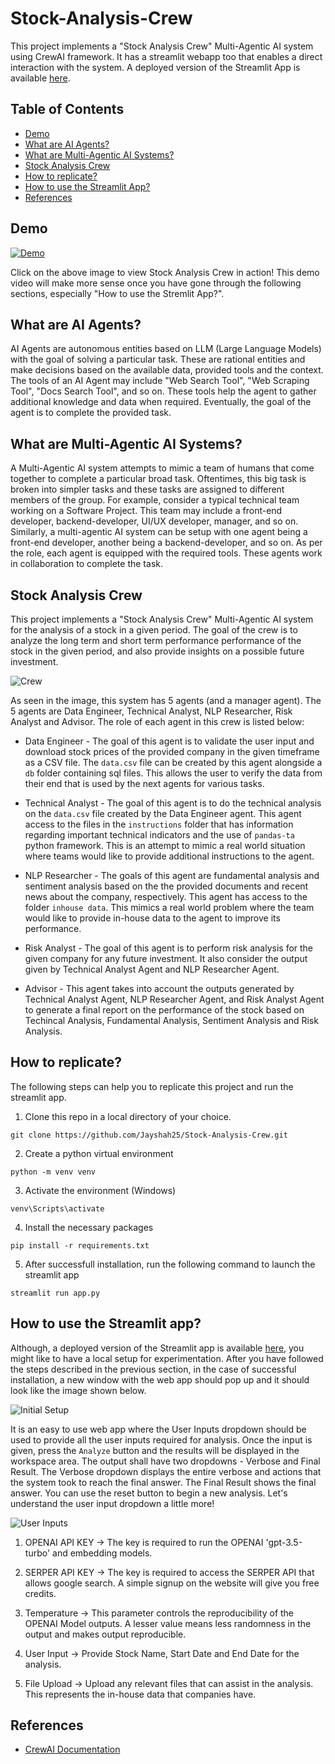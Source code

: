 # Stock-Analysis-Crew

This project implements a "Stock Analysis Crew" Multi-Agentic AI system using CrewAI framework. It has a streamlit webapp too that enables a direct interaction with the system. A deployed version of the Streamlit App is available [here](https://stock-analysis-crew-a2pfqfwhbvgvvljgrs26qs.streamlit.app/).

## Table of Contents

* [Demo](#demo)
* [What are AI Agents?](#what-are-ai-agents)
* [What are Multi-Agentic AI Systems?](#what-are-multi-agentic-ai-systems)
* [Stock Analysis Crew](#stock-analysis-crew)
* [How to replicate?](#how-to-replicate)
* [How to use the Streamlit App?](#how-to-use-the-streamlit-app)
* [References](#references)

## Demo
[![Demo](images/StockAnalysisCrew_thumbnail.png)](http://www.youtube.com/watch?v=acD6Xzys4pU "Video Title")

Click on the above image to view Stock Analysis Crew in action! This demo video will make more sense once you have gone through the following sections, especially "How to use the Stremlit App?".

## What are AI Agents?

AI Agents are autonomous entities based on LLM (Large Language Models) with the goal of solving a particular task. These are rational entities and make decisions based on the available data, provided tools and the context. The tools of an AI Agent may include "Web Search Tool", "Web Scraping Tool", "Docs Search Tool", and so on. These tools help the agent to gather additional knowledge and data when required. Eventually, the goal of the agent is to complete the provided task. 

## What are Multi-Agentic AI Systems?

A Multi-Agentic AI system attempts to mimic a team of humans that come together to complete a particular broad task. Oftentimes, this big task is broken into simpler tasks and these tasks are assigned to different members of the group. For example, consider a typical technical team working on a Software Project. This team may include a front-end developer, backend-developer, UI/UX developer, manager, and so on. Similarly, a multi-agentic AI system can be setup with one agent being a front-end developer, another being a backend-developer, and so on. As per the role, each agent is equipped with the required tools. These agents work in collaboration to complete the task. 

## Stock Analysis Crew

This project implements a "Stock Analysis Crew" Multi-Agentic AI system for the analysis of a stock in a given period. The goal of the crew is to analyze the long term and short term performance performance of the stock in the given period, and also provide insights on a possible future investment. 

![Crew](images/stock_analysis_crew.png)

As seen in the image, this system has 5 agents (and a manager agent). The 5 agents are Data Engineer, Technical Analyst, NLP Researcher, Risk Analyst and Advisor. The role of each agent in this crew is listed below:

* Data Engineer - The goal of this agent is to validate the user input and download stock prices of the provided company in the given timeframe as a CSV file. The `data.csv` file can be created by this agent alongside a `db` folder containing sql files. This allows the user to verify the data from their end that is used by the next agents for various tasks. 

* Technical Analyst - The goal of this agent is to do the technical analysis on the `data.csv` file created by the Data Engineer agent. This agent access to the files in the `instructions` folder that has information regarding important technical indicators and the use of `pandas-ta` python framework. This is an attempt to mimic a real world situation where teams would like to provide additional instructions to the agent.

* NLP Researcher - The goals of this agent are fundamental analysis and sentiment analysis based on the the provided documents and recent news about the company, respectively. This agent has access to the folder `inhouse data`. This mimics a real world problem where the team would like to provide in-house data to the agent to improve its performance.

* Risk Analyst - The goal of this agent is to perform risk analysis for the given company for any future investment. It also consider the output given by Technical Analyst Agent and NLP Researcher Agent.

* Advisor - This agent takes into account the outputs generated by Technical Analyst Agent, NLP Researcher Agent, and Risk Analyst Agent to generate a final report on the performance of the stock based on Techincal Analysis, Fundamental Analysis, Sentiment Analysis and Risk Analysis.

## How to replicate? 

The following steps can help you to replicate this project and run the streamlit app. 

1. Clone this repo in a local directory of your choice.

  `git clone https://github.com/Jayshah25/Stock-Analysis-Crew.git`

2. Create a python virtual environment

  `python -m venv venv`

3. Activate the environment (Windows)

  `venv\Scripts\activate`

4. Install the necessary packages

  `pip install -r requirements.txt`

5. After successfull installation, run the following command to launch the streamlit app

  `streamlit run app.py`

## How to use the Streamlit app?

Although, a deployed version of the Streamlit app is available [here](https://stock-analysis-crew-a2pfqfwhbvgvvljgrs26qs.streamlit.app/), you might like to have a local setup for experimentation. After you have followed the steps described in the previous section, in the case of successful installation, a new window with the web app should pop up and it should look like the image shown below.

![Initial Setup](images/initial_setup.png)

It is an easy to use web app where the User Inputs dropdown should be used to provide all the user inputs required for analysis. Once the input is given, press the  `Analyze` button and the results will be displayed in the workspace area. The output shall have two dropdowns - Verbose and Final Result. The Verbose dropdown displays the entire verbose and actions that the system took to reach the final answer. The Final Result shows the final answer. You can use the reset button to begin a new analysis. Let's understand the user input dropdown a little more!

![User Inputs](images/user_input_section.png)

1. OPENAI API KEY -> The key is required to run the OPENAI 'gpt-3.5-turbo' and embedding models.

2. SERPER API KEY -> The key is required to access the SERPER API that allows google search. A simple signup on the website will give you free credits.

3. Temperature -> This parameter controls the reproducibility of the OPENAI Model outputs. A lesser value means less randomness in the output and makes output reproducible.

4. User Input -> Provide Stock Name, Start Date and End Date for the analysis.

5. File Upload -> Upload any relevant files that can assist in the analysis. This represents the in-house data that companies have.  

## References

* [CrewAI Documentation](https://docs.crewai.com/)
